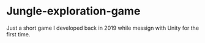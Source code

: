 # Jungle-exploration-game
Just a short game I developed back in 2019 while messign with Unity for the first time.
